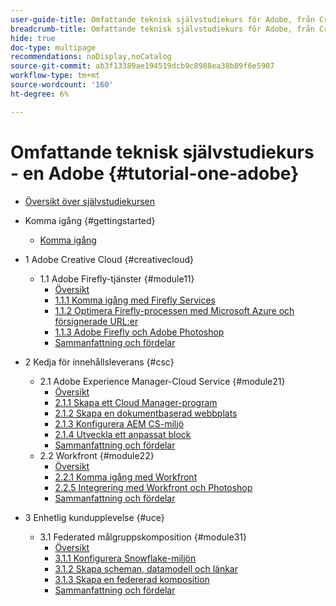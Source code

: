 ```yaml
---
user-guide-title: Omfattande teknisk självstudiekurs för Adobe, från Creative Cloud till Experience Cloud
breadcrumb-title: Omfattande teknisk självstudiekurs för Adobe, från Creative Cloud till Experience Cloud
hide: true
doc-type: multipage
recommendations: noDisplay,noCatalog
source-git-commit: ab3f13389ae194519dcb9c8988ea38b89f6e5907
workflow-type: tm+mt
source-wordcount: '160'
ht-degree: 6%

---
```



# Omfattande teknisk självstudiekurs - en Adobe {#tutorial-one-adobe}

+ [Översikt över självstudiekursen](/help/tutorial-one-adobe/overview.md)

+ Komma igång {#gettingstarted}
   + [Komma igång](/help/tutorial-one-adobe/modules/getting-started/getting-started.md)
+ 1 Adobe Creative Cloud {#creativecloud}
   + 1.1 Adobe Firefly-tjänster {#module11}
      + [Översikt](/help/tutorial-one-adobe/modules/creative-cloud/module1.1/firefly-services.md)
      + [1.1.1 Komma igång med Firefly Services](/help/tutorial-one-adobe/modules/creative-cloud/module1.1/ex1.md)
      + [1.1.2 Optimera Firefly-processen med Microsoft Azure och försignerade URL:er](/help/tutorial-one-adobe/modules/creative-cloud/module1.1/ex2.md)
      + [1.1.3 Adobe Firefly och Adobe Photoshop](/help/tutorial-one-adobe/modules/creative-cloud/module1.1/ex3.md)
      + [Sammanfattning och fördelar](/help/tutorial-one-adobe/modules/creative-cloud/module1.1/summary.md)

+ 2 Kedja för innehållsleverans {#csc}
   + 2.1 Adobe Experience Manager-Cloud Service {#module21}
      + [Översikt](/help/tutorial-one-adobe/modules/csc/module2.1/aemcs.md)
      + [2.1.1 Skapa ett Cloud Manager-program](/help/tutorial-one-adobe/modules/csc/module2.1/ex1.md)
      + [2.1.2 Skapa en dokumentbaserad webbplats](/help/tutorial-one-adobe/modules/csc/module2.1/ex2.md)
      + [2.1.3 Konfigurera AEM CS-miljö](/help/tutorial-one-adobe/modules/csc/module2.1/ex3.md)
      + [2.1.4 Utveckla ett anpassat block](/help/tutorial-one-adobe/modules/csc/module2.1/ex4.md)
      + [Sammanfattning och fördelar](/help/tutorial-one-adobe/modules/csc/module2.1/summary.md)
   + 2.2 Workfront {#module22}
      + [Översikt](/help/tutorial-one-adobe/modules/csc/module2.2/workfront.md)
      + [2.2.1 Komma igång med Workfront](/help/tutorial-one-adobe/modules/csc/module2.2/ex1.md)
      + [2.2.5 Integrering med Workfront och Photoshop](/help/tutorial-one-adobe/modules/csc/module2.2/ex5.md)
      + [Sammanfattning och fördelar](/help/tutorial-one-adobe/modules/csc/module2.2/summary.md)

+ 3 Enhetlig kundupplevelse {#uce}
   + 3.1 Federated målgruppskomposition {#module31}
      + [Översikt](/help/tutorial-one-adobe/modules/uce/module3.1/fac.md)
      + [3.1.1 Konfigurera Snowflake-miljön](/help/tutorial-one-adobe/modules/uce/module3.1/ex1.md)
      + [3.1.2 Skapa scheman, datamodell och länkar](/help/tutorial-one-adobe/modules/uce/module3.1/ex2.md)
      + [3.1.3 Skapa en federerad komposition](/help/tutorial-one-adobe/modules/uce/module3.1/ex3.md)
      + [Sammanfattning och fördelar](/help/tutorial-one-adobe/modules/uce/module3.1/summary.md)

